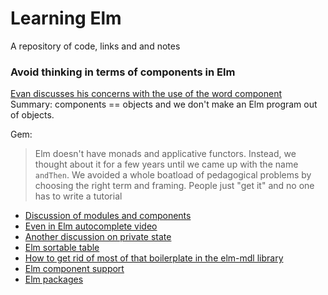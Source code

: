 # Learning Elm
A repository of code, links and and notes


### Avoid thinking in terms of components in Elm

[Evan discusses his concerns with the use of the word component](https://www.reddit.com/r/elm/comments/4xsqhd/practical_examples_in_elm/?)
Summary: components == objects and we don't make an Elm program out of objects.

Gem:

> Elm doesn't have monads and applicative functors. Instead, we thought about it for a few years until we came up with the name `andThen`. We avoided a whole boatload of pedagogical problems by choosing the right term and framing. People just "get it" and no one has to write a tutorial

* [Discussion of modules and components](utm_source=DailyDrip+Elm+Public+List&utm_campaign=3fd10707d0-Elm_Weekly_Drip_20_8_27_2016&utm_medium=email&utm_term=0_5663aebb97-3fd10707d0-142982941#!topic/elm-discuss/_cfOu88oCx4)
* [Even in Elm autocomplete video](https://www.youtube.com/watch?v=KSuCYUqY058&feature=youtu.be&t=1h14m50s)
* [Another discussion on private state](https://groups.google.com/forum/?utm_source=DailyDrip+Elm+Public+List&utm_campaign=3fd10707d0-Elm_Weekly_Drip_20_8_27_2016&utm_medium=email&utm_term=0_5663aebb97-3fd10707d0-142982941#!topic/elm-discuss/_cfOu88oCx4)
* [Elm sortable table](https://github.com/evancz/elm-sortable-table)
* [How to get rid of most of that boilerplate in the elm-mdl library ](https://medium.com/@debois/elm-components-3d9c00c6c612#.b8euskn3z)
* [Elm component support](http://package.elm-lang.org/packages/emtenet/elm-component-support/1.0.0)
* [Elm packages](http://package.elm-lang.org)
